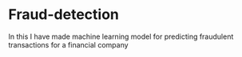 # Fraud-detection
In this I have made machine learning model for predicting fraudulent transactions for a financial company
